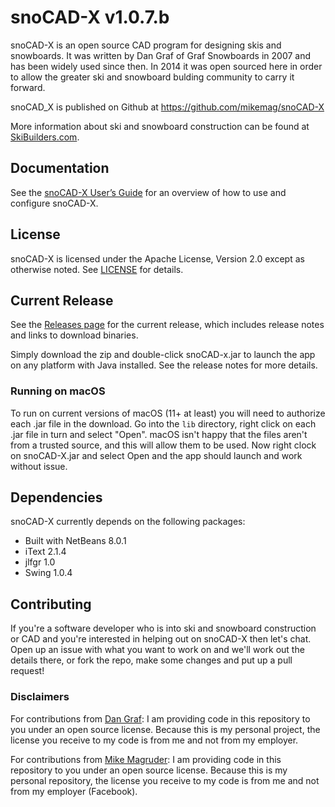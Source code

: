 # snoCAD-X v1.0.7.b

snoCAD-X is an open source CAD program for designing skis and
snowboards. It was written by Dan Graf of Graf Snowboards in 2007 and
has been widely used since then. In 2014 it was open sourced here in
order to allow the greater ski and snowboard bulding community to
carry it forward.

snoCAD_X is published on Github at https://github.com/mikemag/snoCAD-X

More information about ski and snowboard construction can be found at
[SkiBuilders.com](http://www.skibuilders.com/).

## Documentation

See the [snoCAD-X User’s
Guide](https://github.com/mikemag/snoCAD-X/blob/master/snoCAD-X_UserGuide.doc)
for an overview of how to use and configure snoCAD-X.

## License

snoCAD-X is licensed under the Apache License, Version 2.0 except as
otherwise noted. See
[LICENSE](https://github.com/mikemag/snoCAD-X/blob/master/LICENSE) for
details.

## Current Release

See the [Releases page](https://github.com/mikemag/snoCAD-X/releases)
for the current release, which includes release notes and links to
download binaries.

Simply download the zip and double-click snoCAD-x.jar to launch the
app on any platform with Java installed. See the release notes for
more details.

### Running on macOS

To run on current versions of macOS (11+ at least) you will need to authorize each .jar file in the download. Go into the `lib`
directory, right click on each .jar file in turn and select "Open". macOS isn't happy that the files aren't from a trusted source,
and this will allow them to be used. Now right clock on snoCAD-X.jar and select Open and the app should launch and work without issue.

## Dependencies

snoCAD-X currently depends on the following packages:

* Built with NetBeans 8.0.1
* iText 2.1.4
* jlfgr 1.0
* Swing 1.0.4

## Contributing

If you're a software developer who is into ski and snowboard
construction or CAD and you're interested in helping out on snoCAD-X
then let's chat. Open up an issue with what you want to work on and
we'll work out the details there, or fork the repo, make some changes
and put up a pull request!

### Disclaimers

For contributions from [Dan Graf](https://github.com/danielgraf): I am
providing code in this repository to you under an open source
license. Because this is my personal project, the license you receive
to my code is from me and not from my employer.

For contributions from [Mike Magruder](https://github.com/mikemag): I
am providing code in this repository to you under an open source
license. Because this is my personal repository, the license you
receive to my code is from me and not from my employer (Facebook).
